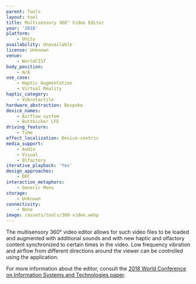 ```yaml
---
parent: Tools
layout: tool
title: Multisensory 360° Video Editor
year: '2018'
platform:
    - Unity
availability: Unavailable
license: Unknown
venue:
    - WorldCIST
body_position:
    - N/A
use_case:
    - Haptic Augmentation
    - Virtual Reality
haptic_category:
    - Vibrotactile
hardware_abstraction: Bespoke
device_names:
    - Airflow system
    - Buttkicker LFE
driving_feature:
    - Time
effect_localization: Device-centric
media_support:
    - Audio
    - Visual
    - Olfactory
iterative_playback: 'Yes'
design_approaches:
    - DPC
interaction_metaphors:
    - Generic Menu
storage:
    - Unknown
connectivity:
    - None
image: /assets/tools/360-video.webp
---
```

The multisensory 360° video editor allows for such video files to be loaded and augmented with additional sounds and with new haptic and olfactory content synchronized to certain times in the video.
Low frequency vibration and airflow from different directions around the viewer can be controlled using the application.

For more information about the editor, consult the [2018 World Conference on Information Systems and Technologies paper](https://doi.org/10.1007/978-3-319-77712-2_30).
